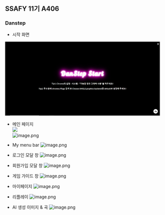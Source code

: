 ## SSAFY 11기 A406


### Danstep

- 시작 화면
<img src='./readme-img/mainpage.png'/>

- 메인 페이지
<br/> <img src='./readme-img/MainPage.gif' width="900" height="auto"/> <br/>
![image.png](https://prod-files-secure.s3.us-west-2.amazonaws.com/72fcfd30-6b49-45eb-ac23-3ca45d4f32fb/5c57dce2-d1df-440d-827b-c9fb571d24d8/image.png)

- My menu bar
![image.png](https://prod-files-secure.s3.us-west-2.amazonaws.com/72fcfd30-6b49-45eb-ac23-3ca45d4f32fb/16d1d4ff-1ac1-40cc-865a-3ed7a2074858/image.png)

- 로그인 모달 창
![image.png](https://prod-files-secure.s3.us-west-2.amazonaws.com/72fcfd30-6b49-45eb-ac23-3ca45d4f32fb/0167200a-6def-4444-aa47-364801175dd2/image.png)

- 회원가입 모달 창
![image.png](https://prod-files-secure.s3.us-west-2.amazonaws.com/72fcfd30-6b49-45eb-ac23-3ca45d4f32fb/118514ca-ff85-40d8-b441-e66da8f0bceb/image.png)

- 게임 가이드 창
![image.png](https://prod-files-secure.s3.us-west-2.amazonaws.com/72fcfd30-6b49-45eb-ac23-3ca45d4f32fb/15bf68d9-abcd-4b81-85ef-7ea795468b31/image.png)

- 마이페이지
![image.png](https://prod-files-secure.s3.us-west-2.amazonaws.com/72fcfd30-6b49-45eb-ac23-3ca45d4f32fb/d3537226-5a4c-4da5-8912-5bd24574c9c5/image.png)

- 리플레이
![image.png](https://prod-files-secure.s3.us-west-2.amazonaws.com/72fcfd30-6b49-45eb-ac23-3ca45d4f32fb/8bd6c906-ecb5-43ec-8840-62534ebec81a/image.png)

- AI 생성 이미지 & 곡
![image.png](https://prod-files-secure.s3.us-west-2.amazonaws.com/72fcfd30-6b49-45eb-ac23-3ca45d4f32fb/02a60d92-127a-440b-b28b-22ad3889fd2f/image.png)
